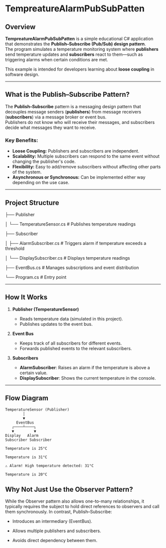 # TempreatureAlarmPubSubPatten

## Overview
**TempreatureAlarmPubSubPatten** is a simple educational C# application that demonstrates the **Publish–Subscribe (Pub/Sub) design pattern**.  
The program simulates a temperature monitoring system where **publishers** send temperature updates and **subscribers** react to them—such as triggering alarms when certain conditions are met.

This example is intended for developers learning about **loose coupling** in software design.

---

## What is the Publish–Subscribe Pattern?

The **Publish–Subscribe** pattern is a messaging design pattern that decouples message senders (**publishers**) from message receivers (**subscribers**) via a message broker or event bus.  
Publishers do not know who will receive their messages, and subscribers decide what messages they want to receive.

### Key Benefits:
- **Loose Coupling:** Publishers and subscribers are independent.
- **Scalability:** Multiple subscribers can respond to the same event without changing the publisher's code.
- **Flexibility:** Easy to add/remove subscribers without affecting other parts of the system.
- **Asynchronous or Synchronous:** Can be implemented either way depending on the use case.

---

## Project Structure

├── Publisher

│ └── TemperatureSensor.cs # Publishes temperature readings

├── Subscriber

│ ├── AlarmSubscriber.cs # Triggers alarm if temperature exceeds a threshold

│ └── DisplaySubscriber.cs # Displays temperature readings

├── EventBus.cs # Manages subscriptions and event distribution

└── Program.cs # Entry point



---

## How It Works

1. **Publisher (TemperatureSensor)**  
   - Reads temperature data (simulated in this project).  
   - Publishes updates to the event bus.

2. **Event Bus**  
   - Keeps track of all subscribers for different events.  
   - Forwards published events to the relevant subscribers.

3. **Subscribers**  
   - **AlarmSubscriber**: Raises an alarm if the temperature is above a certain value.  
   - **DisplaySubscriber**: Shows the current temperature in the console.

---

## Flow Diagram

```text
TemperatureSensor (Publisher)
        │
        ▼      
     EventBus
   ┌────┴────┐
   ▼         ▼
Display   Alarm
Subscriber Subscriber

Temperature is 25°C

Temperature is 31°C

⚠️ Alarm! High temperature detected: 31°C

Temperature is 20°C
```
## Why Not Just Use the Observer Pattern?
While the Observer pattern also allows one-to-many relationships, it typically requires the subject to hold direct references to observers and call them synchronously.
In contrast, Publish–Subscribe:

- Introduces an intermediary (EventBus).

- Allows multiple publishers and subscribers.

- Avoids direct dependency between them.


